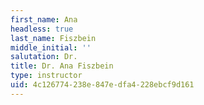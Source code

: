 ```yaml
---
first_name: Ana
headless: true
last_name: Fiszbein
middle_initial: ''
salutation: Dr.
title: Dr. Ana Fiszbein
type: instructor
uid: 4c126774-238e-847e-dfa4-228ebcf9d161
---
```

